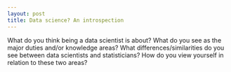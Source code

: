 ```yaml
---
layout: post
title: Data science? An introspection
---
```


What do you think being a data scientist is about?  What do you see as the major duties and/or knowledge areas?  What differences/similarities do you see between data scientists and statisticians? How do you view yourself in relation to these two areas?
